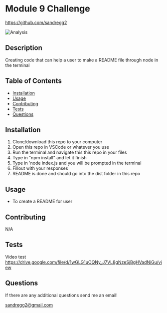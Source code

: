 # Module 9 Challenge

https://github.com/sandregg2
 
![Analysis](https://img.shields.io/github/languages/top/sandregg2\/README-GH-Generator)
## Description
Creating code that can help a user to make a README file through node in the terminal

## Table of Contents
* [Installation](#installation)
* [Usage](#usage)
* [Contributing](#contributing)
* [Tests](#tests)
* [Questions](#questions)

## Installation
1. Clone/download this repo to your computer
2. Open this repo in VSCode or whatever you use 
3. Run the terminal and navigate this this repo in your files 
4. Type in "npm install" and let it finish 
5. Type in 'node index.js and you will be prompted in the terminal 
6. Fillout with your responses 
7. README is done and should go into the dist folder in this repo

## Usage
- To create a README for user   

## Contributing
N/A

## Tests
Video test https://drive.google.com/file/d/1wGLG1uOQNy_J7VL8gNzeSjBgHVadNiGu/view

## Questions
If there are any additional questions send me an email! 

sandregg2@gmail.com
